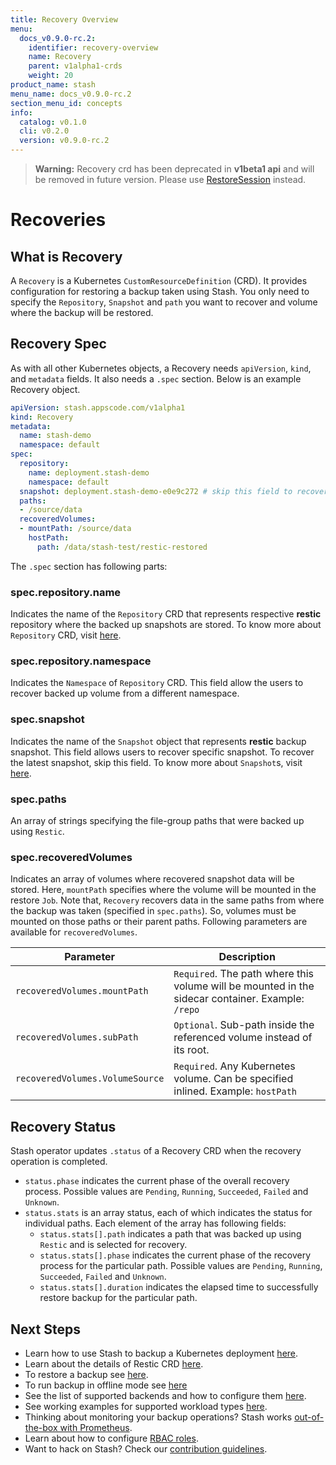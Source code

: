 ```yaml
---
title: Recovery Overview
menu:
  docs_v0.9.0-rc.2:
    identifier: recovery-overview
    name: Recovery
    parent: v1alpha1-crds
    weight: 20
product_name: stash
menu_name: docs_v0.9.0-rc.2
section_menu_id: concepts
info:
  catalog: v0.1.0
  cli: v0.2.0
  version: v0.9.0-rc.2
---
```


>**Warning:** Recovery crd has been deprecated in **v1beta1 api** and will be removed in future version. Please use [RestoreSession](/docs/v0.9.0-rc.2/concepts/crds/restoresession) instead.

# Recoveries

## What is Recovery

A `Recovery` is a Kubernetes `CustomResourceDefinition` (CRD). It provides configuration for restoring a backup taken using Stash. You only need to specify the `Repository`, `Snapshot` and `path` you want to recover and volume where the backup will be restored.

## Recovery Spec

As with all other Kubernetes objects, a Recovery needs `apiVersion`, `kind`, and `metadata` fields. It also needs a `.spec` section. Below is an example Recovery object.

```yaml
apiVersion: stash.appscode.com/v1alpha1
kind: Recovery
metadata:
  name: stash-demo
  namespace: default
spec:
  repository:
    name: deployment.stash-demo
    namespace: default
  snapshot: deployment.stash-demo-e0e9c272 # skip this field to recover latest snapshot
  paths:
  - /source/data
  recoveredVolumes:
  - mountPath: /source/data
    hostPath:
      path: /data/stash-test/restic-restored
```

The `.spec` section has following parts:

### spec.repository.name

Indicates the name of the `Repository` CRD that represents respective **restic** repository where the backed up snapshots are stored. To know more about `Repository` CRD, visit [here](/docs/v0.9.0-rc.2/concepts/crds/repository).

### spec.repository.namespace

Indicates the `Namespace` of `Repository` CRD. This field allow the users to recover backed up volume from a different namespace.

### spec.snapshot

Indicates the name of the `Snapshot` object that represents **restic** backup snapshot. This field allows users to recover specific snapshot. To recover the latest snapshot, skip this field. To know more about `Snapshot`s, visit [here](/docs/v0.9.0-rc.2/concepts/crds/snapshot).

### spec.paths

An array of strings specifying the file-group paths that were backed up using `Restic`.

### spec.recoveredVolumes

Indicates an array of volumes where recovered snapshot data will be stored. Here, `mountPath` specifies where the volume will be mounted in the restore `Job`. Note that, `Recovery` recovers data in the same paths from where the backup was taken (specified in `spec.paths`). So, volumes must be mounted on those paths or their parent paths. Following parameters are available for `recoveredVolumes`.

| Parameter                       | Description                                                                                       |
|---------------------------------|---------------------------------------------------------------------------------------------------|
| `recoveredVolumes.mountPath`    | `Required`. The path where this volume will be mounted in the sidecar container. Example: `/repo` |
| `recoveredVolumes.subPath`      | `Optional`. Sub-path inside the referenced volume instead of its root.                            |
| `recoveredVolumes.VolumeSource` | `Required`. Any Kubernetes volume. Can be specified inlined. Example: `hostPath`                  |

## Recovery Status

Stash operator updates `.status` of a Recovery CRD when the recovery operation is completed.

 - `status.phase` indicates the current phase of the overall recovery process. Possible values are `Pending`, `Running`, `Succeeded`, `Failed` and `Unknown`.
 - `status.stats` is an array status, each of which indicates the status for individual paths. Each element of the array has following fields:
   - `status.stats[].path` indicates a path that was backed up using `Restic` and is selected for recovery.
   - `status.stats[].phase` indicates the current phase of the recovery process for the particular path. Possible values are `Pending`, `Running`, `Succeeded`, `Failed` and `Unknown`.
   - `status.stats[].duration` indicates the elapsed time to successfully restore backup for the particular path.

## Next Steps

- Learn how to use Stash to backup a Kubernetes deployment [here](/docs/v0.9.0-rc.2/guides/v1alpha1/backup).
- Learn about the details of Restic CRD [here](/docs/v0.9.0-rc.2/concepts/crds/v1alpha1/restic).
- To restore a backup see [here](/docs/v0.9.0-rc.2/guides/v1alpha1/restore).
- To run backup in offline mode see [here](/docs/v0.9.0-rc.2/guides/v1alpha1/offline_backup)
- See the list of supported backends and how to configure them [here](/docs/v0.9.0-rc.2/guides/v1alpha1/backends/overview).
- See working examples for supported workload types [here](/docs/v0.9.0-rc.2/guides/v1alpha1/workloads).
- Thinking about monitoring your backup operations? Stash works [out-of-the-box with Prometheus](/docs/v0.9.0-rc.2/guides/v1alpha1/monitoring/overview).
- Learn about how to configure [RBAC roles](/docs/v0.9.0-rc.2/guides/v1alpha1/rbac).
- Want to hack on Stash? Check our [contribution guidelines](/docs/v0.9.0-rc.2/CONTRIBUTING).
